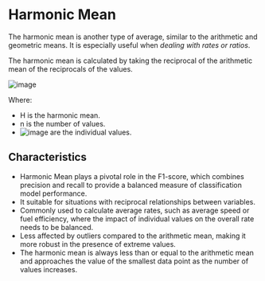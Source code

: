 # Harmonic Mean

The harmonic mean is another type of average, similar to the arithmetic and geometric means. It is especially useful when *dealing with rates or ratios*.

The harmonic mean is calculated by taking the reciprocal of the arithmetic mean of the reciprocals of the values.

![image](https://github.com/sateeshfrnd/Statistics/assets/8160366/50699dba-b2f2-4966-8cdb-47e8f6ad7c05)

Where:
- H is the harmonic mean.
- n is the number of values.
- ![image](https://github.com/sateeshfrnd/Statistics/assets/8160366/e0b0a0e0-76b1-4bd9-84f1-2d92096842e1) are the individual values.

## Characteristics
- Harmonic Mean plays a pivotal role in the F1-score, which combines precision and recall to provide a balanced measure of classification model performance.
- It suitable for situations with reciprocal relationships between variables.
- Commonly used to calculate average rates, such as average speed or fuel efficiency, where the impact of individual values on the overall rate needs to be balanced.
- Less affected by outliers compared to the arithmetic mean, making it more robust in the presence of extreme values.
- The harmonic mean is always less than or equal to the arithmetic mean and approaches the value of the smallest data point as the number of values increases.
